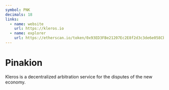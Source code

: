 ```yaml
---
symbol: PNK
decimals: 18
links:
  - name: website
    url: https://kleros.io
  - name: explorer
    url: https://etherscan.io/token/0x93ED3FBe21207Ec2E8f2d3c3de6e058Cb73Bc04d
---
```


# Pinakion

Kleros is a decentralized arbitration service for the disputes of the new economy.
